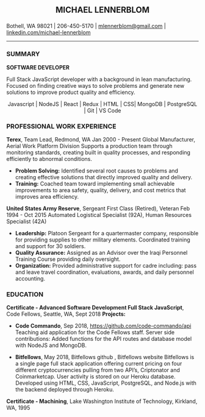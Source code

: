 ## <p align="center"> MICHAEL LENNERBLOM </p>
Bothell, WA 98021 | 206-450-5170 | mlennerblom@gmail.com | [linkedin.com/michael-lennerblom](https://www.linkedin.com/in/michael-lennerblom)

---
### SUMMARY
**SOFTWARE DEVELOPER**

Full Stack JavaScript developer with a background in lean manufacturing.  Focused on finding creative ways to solve problems and generate new solutions to improve product quality and efficiency.

<p align="center"> Javascript | NodeJS | React | Redux | HTML | CSS| MongoDB | PostgreSQL | Git | VS Code </p>

### PROFESSIONAL WORK EXPERIENCE

**Terex**, Team Lead, Redmond, WA				             		             		                                Jan 2000 - Present
Global Manufacturer, Aerial Work Platform Division
Supports a production team through monitoring standards, creating built in quality processes, and responding efficiently to abnormal conditions.  
* **Problem Solving:**  Identified several root causes to problems and creating effective solutions that directly improved quality and delivery.
* **Training:**  Coached team toward implementing small achievable improvements to area safety, quality, delivery, and cost metrics that improves area efficiency.

**United States Army Reserve**, Sergeant First Class (Retired), Veteran              	            	        		         Feb 1994 - Oct 2015
Automated Logistical Specialist (92A), Human Resources Specialist (42A)
* **Leadership:**  Platoon Sergeant for a quartermaster company, responsible for providing supplies to other military elements.  Coordinated training and support for 30 soldiers.
* **Quality Assurance:**  Assigned as an Advisor over the Iraqi Personnel Training Course providing daily oversight. 
* **Organization:**  Provided administrative support for cadre including: pass and leave travel coordination, evaluations, awards, and daily personnel accounting.

### EDUCATION
**Certificate - Advanced Software Development Full Stack JavaScript**, Code Fellows, Seattle, WA, Sept 2018
**Projects:**
* **Code Commando**, Sep 2018,  https://github.com/code-commando/api
Teaching aid application for the Code Fellows staff.
Server side contributions:  Added  functions for the API  routes and database model with NodeJS and MongoDB.

* **Bitfellows**,  May 2018,  Bitfellows github ,  Bitfellows website 
Bitfellows is a single page full stack application offering current pricing on four different cryptocurrencies pulling from two API’s, Criptonator and Coinmarketcap.  User activity is stored on our Heroku database.
Developed using HTML, CSS, JavaScript, PostgreSQL, and Node.js with the backend deployed through Heroku.

**Certificate - Machining**, Lake Washington Institute of Technology,  Kirkland, WA, 1995 
